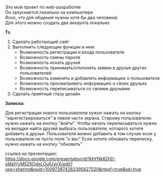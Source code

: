 Это мой проект по web-разработке <br/>
Он запускается локально на компьютере <br/>
Ясно, что для общения нужны хотя бы два человека) <br/>
Для этого можно создать два аккаунта локально



**Тз**:
1. Сделать работающий сайт
2. Выполнить следующие функции в нем:
	- Возможность регистрации и входа пользователя
	- Возможность смены пароля
	- Возможность искать друзей
	- Возможность принимать/отклонять заявки в друзья других пользователей
	- Возможность изменять и добавлять информацию о пользователе
	- Возможность просматривать информацию о своих друзьях
	- Возможность переписываться со своими друзьями
3. Сделать приятный глазу дизайн


**Записка**:

Для регистрации нового пользователя нужно нажать на кнопку "зарегистрироваться" в левой части экрана.
Старому пользователю нужно нажать на кнопку "войти". 
Чтобы начать переписываться нужно на вкладке найти друзей выбрать пользователя, которого хотите добавить в друзья. Пользователя можно добавить в том случае если у пользователя не пусто поля "о вас"
Если хотите обновить переписку, нужно нажать на кнопку "обновить"

ссылка на презентацию: https://docs.google.com/presentation/d/1khYNk62hD-sMaYtyM5ZKOdeLOuIUyirX/edit?usp=sharing&ouid=100973874282395627520&rtpof=true&sd=true
